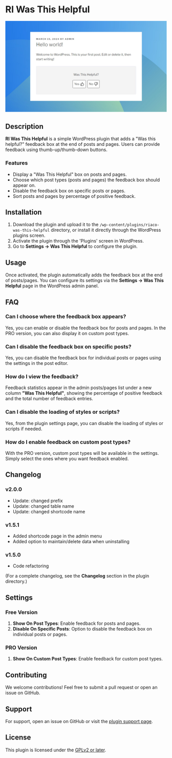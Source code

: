 # RI Was This Helpful

![WordPress Plugin Banner](banner.jpg)  

## Description

**RI Was This Helpful** is a simple WordPress plugin that adds a "Was this helpful?" feedback box at the end of posts and pages. Users can provide feedback using thumb-up/thumb-down buttons.

### Features

- Display a "Was This Helpful" box on posts and pages.
- Choose which post types (posts and pages) the feedback box should appear on.
- Disable the feedback box on specific posts or pages.
- Sort posts and pages by percentage of positive feedback.

## Installation

1. Download the plugin and upload it to the `/wp-content/plugins/riaco-was-this-helpful` directory, or install it directly through the WordPress plugins screen.
2. Activate the plugin through the 'Plugins' screen in WordPress.
3. Go to **Settings -> Was This Helpful** to configure the plugin.

## Usage

Once activated, the plugin automatically adds the feedback box at the end of posts/pages. You can configure its settings via the **Settings -> Was This Helpful** page in the WordPress admin panel.

## FAQ

### Can I choose where the feedback box appears?
Yes, you can enable or disable the feedback box for posts and pages. In the PRO version, you can also display it on custom post types.

### Can I disable the feedback box on specific posts?
Yes, you can disable the feedback box for individual posts or pages using the settings in the post editor.

### How do I view the feedback?
Feedback statistics appear in the admin posts/pages list under a new column **"Was This Helpful"**, showing the percentage of positive feedback and the total number of feedback entries.

### Can I disable the loading of styles or scripts?
Yes, from the plugin settings page, you can disable the loading of styles or scripts if needed.

### How do I enable feedback on custom post types?
With the PRO version, custom post types will be available in the settings. Simply select the ones where you want feedback enabled.

## Changelog

### v2.0.0
- Update: changed prefix
- Update: changed table name
- Update: changed shortcode name

### v1.5.1
- Added shortcode page in the admin menu
- Added option to maintain/delete data when uninstalling

### v1.5.0
- Code refactoring

(For a complete changelog, see the **Changelog** section in the plugin directory.)

## Settings

### Free Version
1. **Show On Post Types**: Enable feedback for posts and pages.
2. **Disable On Specific Posts**: Option to disable the feedback box on individual posts or pages.

### PRO Version
1. **Show On Custom Post Types**: Enable feedback for custom post types.

## Contributing

We welcome contributions! Feel free to submit a pull request or open an issue on GitHub.

## Support

For support, open an issue on GitHub or visit the [plugin support page](https://wordpress.org/support/plugin/ri-was-this-helpful/).

## License

This plugin is licensed under the [GPLv2 or later](https://www.gnu.org/licenses/gpl-2.0.html).

